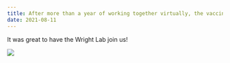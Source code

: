 ```yaml
---
title: After more than a year of working together virtually, the vaccinated Drögemöller Lab finally had the opportunity to celebrate in person!  
date: 2021-08-11
---
```


It was great to have the Wright Lab join us! 

<!--more-->

![](/img/lablunch.jpg)

